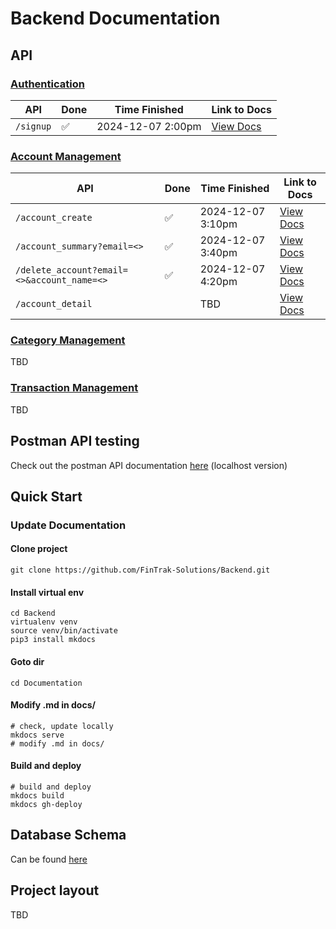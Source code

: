 # Backend Documentation
## API
### [Authentication](authentication.md)
| API                                        | Done | Time Finished     | Link to Docs      |
|--------------------------------------------|---------|-------------------|-------------------|
| `/signup`                                  | ✅       | 2024-12-07 2:00pm | [View Docs](authentication/#signup-post) |

### [Account Management](account.md)
| API                                        | Done | Time Finished     | Link to Docs      |
|--------------------------------------------|---------|-------------------|-------------------|
| `/account_create`                          | ✅       | 2024-12-07 3:10pm | [View Docs](account/#create-new-account-for-user-post) |
| `/account_summary?email=<>`                | ✅       | 2024-12-07 3:40pm | [View Docs](account/#get-account-overview-for-user-get) |
| `/delete_account?email=<>&account_name=<>` | ✅       | 2024-12-07 4:20pm | [View Docs](account/#delete-an-account-for-user-delete) |
| `/account_detail`                          |         | TBD               | [View Docs](account/#get-account-detailed-view-for-user-get) |

### [Category Management](category.md)
TBD

### [Transaction Management](transaction.md)
TBD

## Postman API testing
Check out the postman API documentation [here](https://web.postman.co/workspace/46a5447a-bfb7-47fa-8a8b-0da03a25416e/collection/40276125-9521e786-da55-44fd-9b33-98f4b67d293e) (localhost version)





## Quick Start
### Update Documentation
#### Clone project
```shell
git clone https://github.com/FinTrak-Solutions/Backend.git
```
#### Install virtual env
```shell
cd Backend
virtualenv venv
source venv/bin/activate
pip3 install mkdocs
```
#### Goto dir
```shell
cd Documentation
```
#### Modify .md in docs/
```shell
# check, update locally
mkdocs serve
# modify .md in docs/
```
#### Build and deploy
```shell
# build and deploy
mkdocs build
mkdocs gh-deploy
```

## Database Schema
Can be found [here](database.md)

## Project layout
TBD